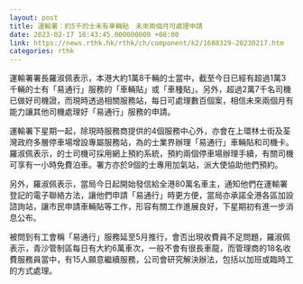 ```yaml
---
layout: post
title: 運輸署：約5千的士未有車輛貼　未來兩個月可處理申請
date: 2023-02-17 16:43:45.000000000 +08:00
link: https://news.rthk.hk/rthk/ch/component/k2/1688329-20230217.htm
categories: rthk
---
```


運輸署署長羅淑佩表示，本港大約1萬8千輛的士當中，截至今日已經有超過1萬3千輛的士有「易通行」服務的「車輛貼」或「車種貼」。另外，超過2萬7千名司機已做好司機證，而現時透過相關服務站，每日可處理數百個案，相信未來兩個月有能力讓其他司機處理好「易通行」服務的申請。

運輸署下星期一起，除現時服務商提供的4個服務中心外，亦會在上環林士街及荃灣政府多層停車場增設專屬服務站，為的士業界辦理「易通行」車輛貼和司機卡。羅淑佩表示，的士司機可採用網上預約系統，預約兩個停車場辦理手續，有關司機可享有一小時免費泊車。署方亦於9個的士專用加氣站，派大使協助他們預約。

另外，羅淑佩表示，當局今日起開始發信給全港80萬名車主，通知他們在運輸署登記的電子聯絡方法，讓他們申請「易通行」時更方便，當局亦承諾全港各區加設諮詢站，讓巿民申請車輛貼等工作，形容有關工作進展良好，下星期初有進一步消息公布。

被問到有工會稱「易通行」服務延至5月推行，會否出現收費員不足問題，羅淑佩表示，青沙管制區每日有大約6萬車次，一般不會有很長車龍，而管理商的18名收費服務員當中，有15人願意繼續服務，公司會研究解決辦法，包括以加班或臨時工的方式處理。
